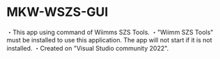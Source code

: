 # MKW-WSZS-GUI



・This app using command of Wiimms SZS Tools.
・"Wiimm SZS Tools" must be installed to use this application. The app will not start if it is not installed.
・Created on "Visual Studio community 2022".
